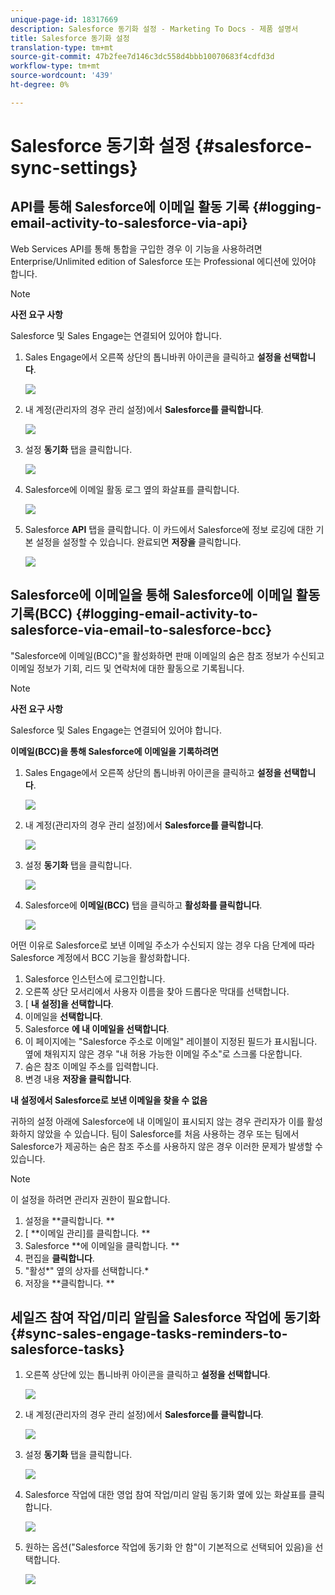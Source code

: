 ```yaml
---
unique-page-id: 18317669
description: Salesforce 동기화 설정 - Marketing To Docs - 제품 설명서
title: Salesforce 동기화 설정
translation-type: tm+mt
source-git-commit: 47b2fee7d146c3dc558d4bbb10070683f4cdfd3d
workflow-type: tm+mt
source-wordcount: '439'
ht-degree: 0%

---
```



# Salesforce 동기화 설정 {#salesforce-sync-settings}

## API를 통해 Salesforce에 이메일 활동 기록 {#logging-email-activity-to-salesforce-via-api}

Web Services API를 통해 통합을 구입한 경우 이 기능을 사용하려면 Enterprise/Unlimited edition of Salesforce 또는 Professional 에디션에 있어야 합니다.

>[!NOTE]
>
>**사전 요구 사항**
>
>Salesforce 및 Sales Engage는 연결되어 있어야 합니다.

1. Sales Engage에서 오른쪽 상단의 톱니바퀴 아이콘을 클릭하고 **설정을 선택합니다**.

   ![](assets/one-2.png)

1. 내 계정(관리자의 경우 관리 설정)에서 **Salesforce를 클릭합니다**.

   ![](assets/two-2.png)

1. 설정 **동기화** 탭을 클릭합니다.

   ![](assets/three-1.png)

1. Salesforce에 이메일 활동 로그 옆의 화살표를 클릭합니다.

   ![](assets/four-1.png)

1. Salesforce **API** 탭을 클릭합니다. 이 카드에서 Salesforce에 정보 로깅에 대한 기본 설정을 설정할 수 있습니다. 완료되면 **저장을** 클릭합니다.

   ![](assets/five.png)

## Salesforce에 이메일을 통해 Salesforce에 이메일 활동 기록(BCC) {#logging-email-activity-to-salesforce-via-email-to-salesforce-bcc}

&quot;Salesforce에 이메일(BCC)&quot;을 활성화하면 판매 이메일의 숨은 참조 정보가 수신되고 이메일 정보가 기회, 리드 및 연락처에 대한 활동으로 기록됩니다.

>[!NOTE]
>
>**사전 요구 사항**
>
>Salesforce 및 Sales Engage는 연결되어 있어야 합니다.

**이메일(BCC)을 통해 Salesforce에 이메일을 기록하려면**

1. Sales Engage에서 오른쪽 상단의 톱니바퀴 아이콘을 클릭하고 **설정을 선택합니다**.

   ![](assets/one-3.png)

1. 내 계정(관리자의 경우 관리 설정)에서 **Salesforce를 클릭합니다**.

   ![](assets/two-3.png)

1. 설정 **동기화** 탭을 클릭합니다.

   ![](assets/three-1.png)

1. Salesforce에 **이메일(BCC)** 탭을 클릭하고 **활성화를 클릭합니다**.

   ![](assets/six-2.png)

어떤 이유로 Salesforce로 보낸 이메일 주소가 수신되지 않는 경우 다음 단계에 따라 Salesforce 계정에서 BCC 기능을 활성화합니다.

1. Salesforce 인스턴스에 로그인합니다.
1. 오른쪽 상단 모서리에서 사용자 이름을 찾아 드롭다운 막대를 선택합니다.
1. [ **내 설정]을 선택합니다**.
1. 이메일을 **선택합니다**.
1. Salesforce **에 내 이메일을 선택합니다**.
1. 이 페이지에는 &quot;Salesforce 주소로 이메일&quot; 레이블이 지정된 필드가 표시됩니다. 옆에 채워지지 않은 경우 &quot;내 허용 가능한 이메일 주소&quot;로 스크롤 다운합니다.
1. 숨은 참조 이메일 주소를 입력합니다.
1. 변경 내용 **저장을 클릭합니다**.

**내 설정에서 Salesforce로 보낸 이메일을 찾을 수 없음**

귀하의 설정 아래에 Salesforce에 내 이메일이 표시되지 않는 경우 관리자가 이를 활성화하지 않았을 수 있습니다. 팀이 Salesforce를 처음 사용하는 경우 또는 팀에서 Salesforce가 제공하는 숨은 참조 주소를 사용하지 않은 경우 이러한 문제가 발생할 수 있습니다.

>[!NOTE]
>
>이 설정을 하려면 관리자 권한이 필요합니다.

1. 설정을 **클릭합니다&#x200B;*.* **
1. [ **이메일 관리]를 클릭합니다&#x200B;*.* **
1. Salesforce **에 이메일을 클릭합니다&#x200B;*.* **
1. 편집을 **클릭합니다**.
1. &quot;활성*&quot; 옆의 상자를 선택합니다.*
1. 저장을 **클릭합니다&#x200B;*.* **

## 세일즈 참여 작업/미리 알림을 Salesforce 작업에 동기화 {#sync-sales-engage-tasks-reminders-to-salesforce-tasks}

1. 오른쪽 상단에 있는 톱니바퀴 아이콘을 클릭하고 **설정을 선택합니다**.

   ![](assets/one-3.png)

1. 내 계정(관리자의 경우 관리 설정)에서 **Salesforce를 클릭합니다**.

   ![](assets/two-2.png)

1. 설정 **동기화** 탭을 클릭합니다.

   ![](assets/three-1.png)

1. Salesforce 작업에 대한 영업 참여 작업/미리 알림 동기화 옆에 있는 화살표를 클릭합니다.

   ![](assets/seven-2.png)

1. 원하는 옵션(&quot;Salesforce 작업에 동기화 안 함&quot;이 기본적으로 선택되어 있음)을 선택합니다.

   ![](assets/eight.png)

